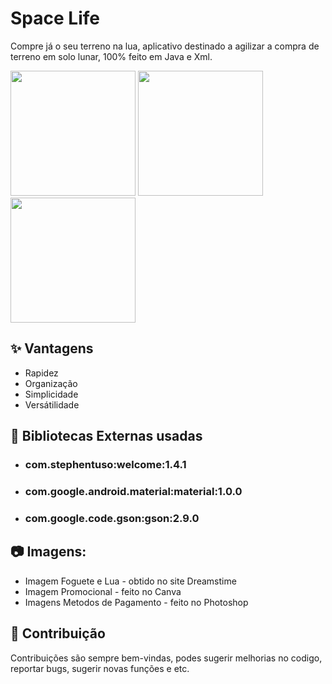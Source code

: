 # Space Life

Compre já o seu terreno na lua, aplicativo destinado a agilizar a compra de terreno em solo lunar, 100% feito em Java e Xml.
<div>
  <image src="https://user-images.githubusercontent.com/40131970/154854789-85e02cff-3096-4719-98ad-d7e17de177d7.png" width="200px"/>
  <image src="https://user-images.githubusercontent.com/40131970/154854788-f5164c52-b63f-44b6-838f-e8a6ce6b3fb1.png" width="200px"/>
  <image src="https://user-images.githubusercontent.com/40131970/154854790-8bcb6e17-613c-4344-a6af-91a78b9b7d01.png" width="200px"/>
</div>

## ✨ Vantagens
- Rapidez
- Organização
- Simplicidade
- Versátilidade

## 🌟 Bibliotecas Externas usadas
- ### com.stephentuso:welcome:1.4.1
- ### com.google.android.material:material:1.0.0
- ### com.google.code.gson:gson:2.9.0

## 📷 Imagens:
- Imagem Foguete e Lua - obtido no site Dreamstime
- Imagem Promocional - feito no Canva
- Imagens Metodos de Pagamento - feito no Photoshop 

## 💚 Contribuição
Contribuições são sempre bem-vindas, podes sugerir melhorias no codigo, reportar bugs, sugerir novas funções e etc.
